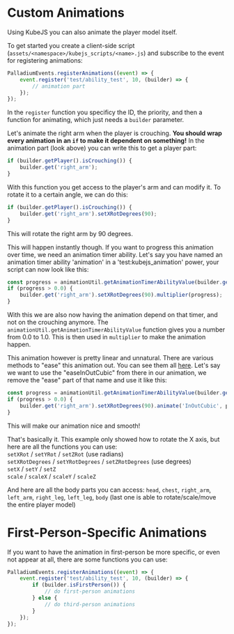 # Custom Animations

Using KubeJS you can also animate the player model itself.

To get started you create a client-side script (`assets/<namespace>/kubejs_scripts/<name>.js`) and subscribe to the event for registering animations:

```js
PalladiumEvents.registerAnimations((event) => {
    event.register('test/ability_test', 10, (builder) => {
        // animation part
    });
});
```

In the `register` function you specificy the ID, the priority, and then a function for animating, which just needs a `builder` parameter.



Let's animate the right arm when the player is crouching. **You should wrap every animation in an `if` to make it dependent on something!**
In the animation part (look above) you can write this to get a player part:
```js
if (builder.getPlayer().isCrouching()) {
    builder.get('right_arm');
}
```
With this function you get access to the player's arm and can modify it. To rotate it to a certain angle, we can do this:
```js
if (builder.getPlayer().isCrouching()) {
    builder.get('right_arm').setXRotDegrees(90);
}
```
This will rotate the right arm by 90 degrees.

This will happen instantly though. If you want to progress this animation over time, we need an animation timer ability. Let's say you have named an animation timer ability 'animation' in a 'test:kubejs_animation' power, your script can now look like this:
```js
const progress = animationUtil.getAnimationTimerAbilityValue(builder.getPlayer(), 'test:kubejs_animation', 'animation', builder.getPartialTicks());
if (progress > 0.0) {
    builder.get('right_arm').setXRotDegrees(90).multiplier(progress);
}
```
With this we are also now having the animation depend on that timer, and not on the crouching anymore. The `animationUtil.getAnimationTimerAbilityValue` function gives you a number from 0.0 to 1.0. This is then used in `multiplier` to make the animation happen.

This animation however is pretty linear and unnatural. There are various methods to "ease" this animation out. You can see them all [here](https://easings.net/). Let's say we want to use the "easeInOutCubic" from there in our animation, we remove the "ease" part of that name and use it like this:
```js
const progress = animationUtil.getAnimationTimerAbilityValue(builder.getPlayer(), 'test:kubejs_animation', 'animation', builder.getPartialTicks());
if (progress > 0.0) {
    builder.get('right_arm').setXRotDegrees(90).animate('InOutCubic', progress);
}
```
This will make our animation nice and smooth!

That's basically it. This example only showed how to rotate the X axis, but here are all the functions you can use:  
`setXRot` / `setYRot` / `setZRot` (use radians)  
`setXRotDegrees` / `setYRotDegrees` / `setZRotDegrees` (use degrees)  
`setX` / `setY` / `setZ`  
`scale` / `scaleX` / `scaleY` / `scaleZ`

And here are all the body parts you can access:
`head`, `chest`, `right_arm`, `left_arm`, `right_leg`, `left_leg`, `body` (last one is able to rotate/scale/move the entire player model)

# First-Person-Specific Animations
If you want to have the animation in first-person be more specific, or even not appear at all, there are some functions you can use:
```js
PalladiumEvents.registerAnimations((event) => {
    event.register('test/ability_test', 10, (builder) => {
        if (builder.isFirstPerson()) {
            // do first-person animations
        } else {
            // do third-person animations
        }
    });
});
```